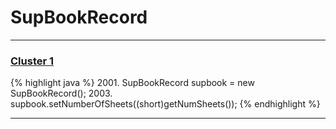 # SupBookRecord

***

### [Cluster 1](./1)
{% highlight java %}
2001. SupBookRecord supbook = new SupBookRecord();
2003. supbook.setNumberOfSheets((short)getNumSheets());
{% endhighlight %}

***

